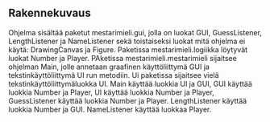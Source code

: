 ## Rakennekuvaus

Ohjelma sisältää paketut mestarimieli.gui, jolla on luokat GUI, GuessListener, LengthListener ja NameListener sekä toistaiseksi luokat mitä ohjelma ei käytä: DrawingCanvas ja Figure. Paketissa mestarimieli.logiikka löytyvät luokat Number ja Player. PAketissa mestarimieli.mestarimieli sijaitsee ohjelman Main, jolle annetaan graafinen käyttöliittymä GUI ja tekstinkäyttöliittymä UI run metodiin. Ui paketissa sijaitsee vielä tekstinkäyttöliittymäluokka UI. Main käyttää luokkia UI ja GUI, GUI käyttää luokkia Number ja Player, UI käyttää luokkia Number ja Player, GuessListener käyttää luokkia Number ja Player. LengthListener käyttää luokkia Number ja GUI. NameListener käyttää luokkaa Player.
